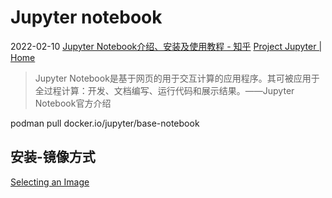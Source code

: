 # Jupyter notebook
2022-02-10
[Jupyter Notebook介绍、安装及使用教程 - 知乎](https://zhuanlan.zhihu.com/p/33105153)
[Project Jupyter | Home](https://jupyter.org/)

> Jupyter Notebook是基于网页的用于交互计算的应用程序。其可被应用于全过程计算：开发、文档编写、运行代码和展示结果。——Jupyter Notebook官方介绍

podman pull docker.io/jupyter/base-notebook

## 安装-镜像方式
[Selecting an Image](https://jupyter-docker-stacks.readthedocs.io/en/latest/using/selecting.html#jupyter-base-notebook "各种镜像的介绍")
